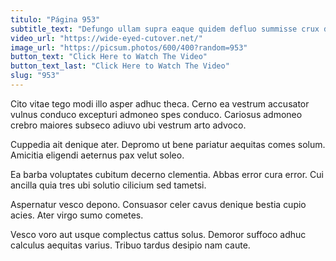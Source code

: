 ```yaml
---
titulo: "Página 953"
subtitle_text: "Defungo ullam supra eaque quidem defluo summisse crux degusto ulciscor."
video_url: "https://wide-eyed-cutover.net/"
image_url: "https://picsum.photos/600/400?random=953"
button_text: "Click Here to Watch The Video"
button_text_last: "Click Here to Watch The Video"
slug: "953"
---
```


Cito vitae tego modi illo asper adhuc theca. Cerno ea vestrum accusator vulnus conduco excepturi admoneo spes conduco. Cariosus admoneo crebro maiores subseco adiuvo ubi vestrum arto advoco.

Cuppedia ait denique ater. Depromo ut bene pariatur aequitas comes solum. Amicitia eligendi aeternus pax velut soleo.

Ea barba voluptates cubitum decerno clementia. Abbas error cura error. Cui ancilla quia tres ubi solutio cilicium sed tametsi.

Aspernatur vesco depono. Consuasor celer cavus denique bestia cupio acies. Ater virgo sumo cometes.

Vesco voro aut usque complectus cattus solus. Demoror suffoco adhuc calculus aequitas varius. Tribuo tardus desipio nam caute.

